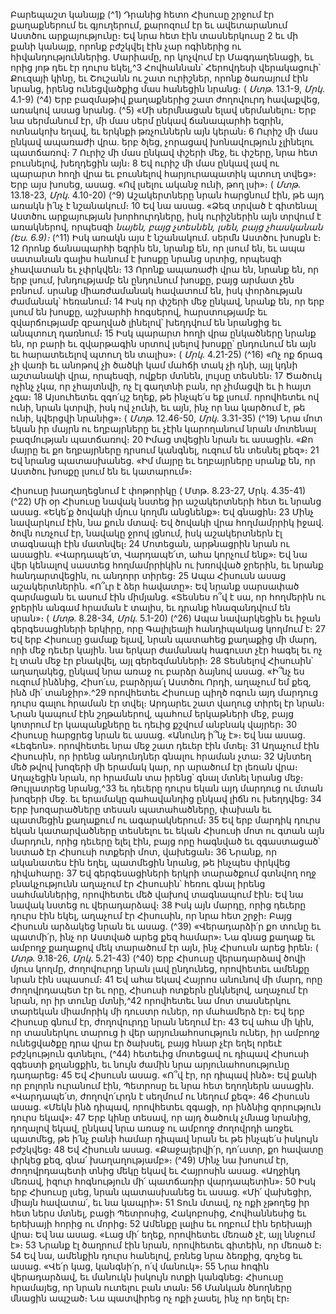 
Բարեպաշտ կանայք
(^1) Դրանից հետո Հիսուսը շրջում էր քաղաքներում եւ գյուղերում, քարոզում էր եւ ավետարանում Աստծու
արքայությունը։ Եվ նրա հետ էին տասներկուսը 2 եւ մի քանի կանայք, որոնք բժշկվել էին չար ոգիներից ու
հիվանդություններից. Մարիամը, որ կոչվում էր Մագդաղենացի, եւ որից յոթ դեւ էր դուրս եկել,^3 Հովհաննան՝ Հերովդեսի
վերակացուի՝ Քուզայի կինը, եւ Շուշանն ու շատ ուրիշներ, որոնք ծառայում էին նրանց, իրենց ունեցվածքից մաս
հանեցին նրանց։
( _Մտթ_. 13.1-9, _Մրկ_. 4.1-9)
(^4) Երբ բազմաթիվ քաղաքներից շատ ժողովուրդ հավաքվեց, առակով ասաց նրանց. (^5) «Մի սերմնացան ելավ
սերմանելու։ Երբ նա սերմանում էր, մի մաս սերմ ընկավ ճանապարհի եզրին, ոտնակոխ եղավ, եւ երկնքի թռչուններն
այն կերան։ 6 Ուրիշ մի մաս ընկավ ապառաժի վրա. երբ ծլեց, չորացավ խոնավություն չլինելու պատճառով։ 7 Ուրիշ մի
մաս ընկավ փշերի մեջ, եւ փշերը, նրա հետ բուսնելով, խեղդեցին այն։ 8 Եվ ուրիշ մի մաս ընկավ լավ ու պարարտ հողի
վրա եւ բուսնելով հարյուրապատիկ պտուղ տվեց»։ Երբ այս խոսեց, ասաց. «Ով լսելու ականջ ունի, թող լսի»։
( _Մտթ_. 13.18-23, _Մրկ_. 4.10-20)
(^9) Աշակերտները նրան հարցնում էին, թե այդ առակն ի՛նչ է նշանակում։ 10 Եվ նա ասաց. «Ձեզ տրված է գիտենալ
Աստծու արքայության խորհուրդները, իսկ ուրիշներին այն տրվում է առակներով, որպեսզի
_նայեն, բայց չտեսնեն,
լսեն, բայց չհասկանան (Ես. 6.9)։_
(^11) Իսկ առակն այս է նշանակում. սերմն Աստծու խոսքն է։ 12 Որոնք ճանապարհի եզրին են, նրանք են, որ լսում են, եւ
ապա սատանան գալիս հանում է խոսքը նրանց սրտից, որպեսզի չհավատան եւ չփրկվեն։ 13 Որոնք ապառաժի վրա են,
նրանք են, որ երբ լսում, խնդությամբ են ընդունում խոսքը, բայց արմատ չեն բռնում. սրանք միառժամանակ հավատում
են, իսկ փորձության ժամանակ՝ հեռանում։ 14 Իսկ որ փշերի մեջ ընկավ, նրանք են, որ երբ լսում են խոսքը, աշխարհի
հոգսերով, հարստությամբ եւ զվարճությամբ զբաղված լինելով՝ խեղդվում են նրանցից եւ անպտուղ դառնում։ 15 Իսկ
պարարտ հողի վրա ընկածները նրանք են, որ բարի եւ զվարթագին սրտով լսելով խոսքը՝ ընդունում են այն եւ
հարատեւելով պտուղ են տալիս»։
( _Մրկ_. 4.21-25)
(^16) «Ոչ ոք ճրագ չի վառի եւ անոթով չի ծածկի կամ մահճի տակ չի դնի, այլ կդնի աշտանակի վրա, որպեսզի, ովքեր
մտնեն, լույսը տեսնեն։ 17 Ծածուկ ոչինչ չկա, որ չհայտնվի, ոչ էլ գաղտնի բան, որ չիմացվի եւ ի հայտ չգա։ 18 Այսուհետեւ
զգո՛ւյշ եղեք, թե ինչպե՛ս եք լսում. որովհետեւ ով ունի, նրան կտրվի, իսկ ով չունի, եւ այն, ինչ որ նա կարծում է, թե ունի,
կվերցվի նրանից»։
( _Մտթ_. 12.46-50, _Մրկ_. 3.31-35)
(^19) Նրա մոտ եկան իր մայրն ու եղբայրները եւ չէին կարողանում նրան մոտենալ բազմության պատճառով։ 20 Իմաց
տվեցին նրան եւ ասացին. «Քո մայրը եւ քո եղբայրները դրսում կանգնել, ուզում են տեսնել քեզ»։ 21 Եվ նրանց
պատասխանեց. «Իմ մայրը եւ եղբայրները սրանք են, որ Աստծու խոսքը լսում են եւ կատարում»։


Հիսուսը խաղաղեցնում է փոթորիկը
( Մտթ. 8.23-27, Մրկ. 4.35-41)
(^22) Մի օր Հիսուսը նավակ նստեց իր աշակերտների հետ եւ նրանց ասաց. «Եկե՛ք ծովակի մյուս կողմն անցնենք»։ Եվ
գնացին։ 23 Մինչ նավարկում էին, նա քուն մտավ։ Եվ ծովակի վրա հողմամրրիկ իջավ. ծովն ուռչում էր, նավակը ջրով
լցնում, իսկ աշակերտներն էլ տագնապի էին մատնվել։ 24 Մոտեցան, արթնացրին նրան ու ասացին. «Վարդապե՛տ,
Վարդապե՛տ, ահա կորչում ենք»։ Եվ նա վեր կենալով սաստեց հողմամրրիկին ու խռովված ջրերին, եւ նրանք
հանդարտվեցին, ու անդորր տիրեց։ 25 Ապա Հիսուսն ասաց աշակերտներին. «Ո՞ւր է ձեր հավատը»։ Եվ նրանք
սարսափած զարմացան եւ ասում էին միմյանց. «Տեսնես ո՞վ է սա, որ հողմերին ու ջրերին անգամ հրաման է տալիս, եւ
դրանք հնազանդվում են սրան»։
( _Մտթ_. 8.28-34, _Մրկ_. 5.1-20)
(^26) Ապա նավարկեցին եւ իջան գերգեսացիների երկիրը, որը Գալիլեայի հանդիպակաց կողմում է։ 27 Եվ երբ Հիսուսը
ցամաք ելավ, նրան պատահեց քաղաքից մի մարդ, որի մեջ դեւեր կային. նա երկար ժամանակ հագուստ չէր հագել եւ ոչ
էլ տան մեջ էր բնակվել, այլ գերեզմանների։ 28 Տեսնելով Հիսուսին՝ աղաղակեց, ընկավ նրա առաջ ու բարձր ձայնով ասաց.
«Ի՞նչ ես ուզում ինձնից, Հիսո՛ւս, բարձրյա՛լ Աստծու Որդի, աղաչում եմ քեզ, ինձ մի՛ տանջիր».^29 որովհետեւ Հիսուսը
պիղծ ոգուն այդ մարդուց դուրս գալու հրաման էր տվել։ Արդարեւ շատ վաղուց տիրել էր նրան։ Նրան կապում էին
շղթաներով, պահում երկաթների մեջ, բայց կոտրում էր կապանքները եւ դեւից քշվում անբնակ վայրեր։ 30 Հիսուսը
հարցրեց նրան եւ ասաց. «Անունդ ի՞նչ է»։ Եվ նա ասաց. «Լեգեոն». որովհետեւ նրա մեջ շատ դեւեր էին մտել։ 31 Աղաչում
էին Հիսուսին, որ իրենց անդունդներ գնալու հրաման չտա։ 32 Այնտեղ մեծ թվով խոզերի մի երամակ կար, որ արածում
էր լեռան վրա։ Աղաչեցին նրան, որ հրաման տա իրենց՝ գնալ մտնել նրանց մեջ։ Թույլատրեց նրանց,^33 եւ դեւերը դուրս
եկան այդ մարդուց ու մտան խոզերի մեջ. եւ երամակը գահավանդից ընկավ լիճն ու խեղդվեց։ 34 Երբ խոզարածները
տեսան պատահածները, փախան եւ պատմեցին քաղաքում ու ագարակներում։ 35 Եվ երբ մարդիկ դուրս եկան
կատարվածները տեսնելու եւ եկան Հիսուսի մոտ ու գտան այն մարդուն, որից դեւերը ելել էին, բայց որը հագնված եւ
զգաստացած՝ նստած էր Հիսուսի ոտքերի մոտ, վախեցան։ 36 Նրանք, որ ականատես էին եղել, պատմեցին նրանց, թե
ինչպես փրկվեց դիվահարը։ 37 Եվ գերգեսացիների երկրի տարածքում գտնվող ողջ բնակչությունն աղաչում էր Հիսուսին՝
հեռու գնալ իրենց սահմաններից, որովհետեւ մեծ վախով տագնապում էին։ Եվ նա նավակ նստեց ու վերադարձավ։ 38 Իսկ
այն մարդը, որից դեւերը դուրս էին եկել, աղաչում էր Հիսուսին, որ նրա հետ շրջի։ Բայց Հիսուսն արձակեց նրան եւ ասաց.
(^39) «Վերադարձի՛ր քո տունը եւ պատմի՛ր, ինչ որ Աստված արեց քեզ համար»։ Նա գնաց քաղաք եւ ամբողջ քաղաքով մեկ
տարածում էր այն, ինչ Հիսուսն արեց իրեն։
( _Մտթ_. 9.18-26, _Մրկ_. 5.21-43)
(^40) Երբ Հիսուսը վերադարձավ ծովի մյուս կողմը, ժողովուրդը նրան լավ ընդունեց, որովհետեւ ամենքը նրան էին
սպասում։ 41 Եվ ահա եկավ Հայրոս անունով մի մարդ, որը ժողովրդապետ էր եւ որը, Հիսուսի ոտքերն ընկնելով, աղաչում
էր նրան, որ իր տունը մտնի,^42 որովհետեւ նա մոտ տասներկու տարեկան միամորիկ մի դուստր ուներ, որ մահամերձ էր։
Եվ երբ Հիսուսը գնում էր, ժողովուրդը նրան նեղում էր։ 43 Եվ ահա մի կին, որ տասներկու տարուց ի վեր
արյունահոսություն ուներ, իր ամբողջ ունեցվածքը դրա վրա էր ծախսել, բայց հնար չէր եղել որեւէ բժշկություն գտնելու,
(^44) հետեւից մոտեցավ ու դիպավ Հիսուսի զգեստի քղանցքին, եւ նույն ժամին նրա արյունահոսությունը դադարեց։ 45 Եվ
Հիսուսն ասաց. «Ո՞վ էր, որ դիպավ ինձ»։ Եվ քանի որ բոլորն ուրանում էին, Պետրոսը եւ նրա հետ եղողներն ասացին.
«Վարդապե՛տ, ժողովո՛ւրդն է սեղմում ու նեղում քեզ»։ 46 Հիսուսն ասաց. «Մեկն ինձ դիպավ, որովհետեւ զգացի, որ
ինձնից զորություն դուրս եկավ»։ 47 Երբ կինը տեսավ, որ այդ ծածուկ չմնաց նրանից, դողալով եկավ, ընկավ նրա առաջ
ու ամբողջ ժողովրդի առջեւ պատմեց, թե ի՛նչ բանի համար դիպավ նրան եւ թե ինչպե՛ս իսկույն բժշկվեց։ 48 Եվ Հիսուսն
ասաց. «Քաջալերվի՛ր, դո՛ւստր, քո հավատը փրկեց քեզ, գնա՛ խաղաղությամբ»։
(^49) Մինչ նա խոսում էր, ժողովրդապետի տնից մեկը եկավ եւ Հայրոսին ասաց. «Աղջիկդ մեռավ, իզուր հոգնություն մի՛
պատճառիր վարդապետին»։ 50 Իսկ երբ Հիսուսը լսեց, նրան պատասխանեց եւ ասաց. «Մի՛ վախեցիր, միայն հավատա՛,
եւ նա կապրի»։ 51 Տուն մտավ, ոչ ոքի չթողեց իր հետ ներս մտնել, բացի Պետրոսից, Հակոբոսից, Հովհաննեսից եւ երեխայի
հորից ու մորից։ 52 Ամենքը լալիս եւ ողբում էին երեխայի վրա։ Եվ նա ասաց. «Լաց մի՛ եղեք, որովհետեւ մեռած չէ, այլ
ննջում է»։ 53 Նրանք էլ ծաղրում էին նրան, որովհետեւ գիտեին, որ մեռած է։ 54 Եվ նա, ամենքին դուրս հանելով, բռնեց
նրա ձեռքից, գոչեց եւ ասաց. «Վե՛ր կաց, կանգնի՛ր, ո՛վ մանուկ»։ 55 Նրա հոգին վերադարձավ, եւ մանուկն իսկույն ոտքի
կանգնեց։ Հիսուսը հրամայեց, որ նրան ուտելու բան տան։ 56 Մանկան ծնողները մնացին ապշած։ Նա պատվիրեց ոչ ոքի
չասել, ինչ որ եղել էր։
